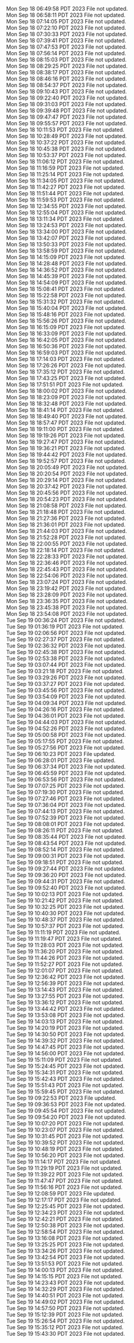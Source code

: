 Mon Sep 18 06:49:58 PDT 2023
File not updated. <br />
Mon Sep 18 06:58:11 PDT 2023
File not updated. <br />
Mon Sep 18 07:14:05 PDT 2023
File not updated. <br />
Mon Sep 18 07:22:10 PDT 2023
File not updated. <br />
Mon Sep 18 07:30:33 PDT 2023
File not updated. <br />
Mon Sep 18 07:39:41 PDT 2023
File not updated. <br />
Mon Sep 18 07:47:53 PDT 2023
File not updated. <br />
Mon Sep 18 07:56:14 PDT 2023
File not updated. <br />
Mon Sep 18 08:15:03 PDT 2023
File not updated. <br />
Mon Sep 18 08:29:25 PDT 2023
File not updated. <br />
Mon Sep 18 08:38:17 PDT 2023
File not updated. <br />
Mon Sep 18 08:46:16 PDT 2023
File not updated. <br />
Mon Sep 18 08:54:37 PDT 2023
File not updated. <br />
Mon Sep 18 09:10:43 PDT 2023
File not updated. <br />
Mon Sep 18 09:22:40 PDT 2023
File not updated. <br />
Mon Sep 18 09:31:03 PDT 2023
File not updated. <br />
Mon Sep 18 09:39:48 PDT 2023
File not updated. <br />
Mon Sep 18 09:47:47 PDT 2023
File not updated. <br />
Mon Sep 18 09:55:57 PDT 2023
File not updated. <br />
Mon Sep 18 10:11:53 PDT 2023
File not updated. <br />
Mon Sep 18 10:28:49 PDT 2023
File not updated. <br />
Mon Sep 18 10:37:22 PDT 2023
File not updated. <br />
Mon Sep 18 10:45:38 PDT 2023
File not updated. <br />
Mon Sep 18 10:53:37 PDT 2023
File not updated. <br />
Mon Sep 18 11:06:12 PDT 2023
File not updated. <br />
Mon Sep 18 11:16:59 PDT 2023
File not updated. <br />
Mon Sep 18 11:25:14 PDT 2023
File not updated. <br />
Mon Sep 18 11:34:05 PDT 2023
File not updated. <br />
Mon Sep 18 11:42:27 PDT 2023
File not updated. <br />
Mon Sep 18 11:51:44 PDT 2023
File not updated. <br />
Mon Sep 18 11:59:53 PDT 2023
File not updated. <br />
Mon Sep 18 12:34:55 PDT 2023
File not updated. <br />
Mon Sep 18 12:55:04 PDT 2023
File not updated. <br />
Mon Sep 18 13:11:34 PDT 2023
File not updated. <br />
Mon Sep 18 13:24:53 PDT 2023
File not updated. <br />
Mon Sep 18 13:34:00 PDT 2023
File not updated. <br />
Mon Sep 18 13:42:07 PDT 2023
File not updated. <br />
Mon Sep 18 13:50:33 PDT 2023
File not updated. <br />
Mon Sep 18 13:58:59 PDT 2023
File not updated. <br />
Mon Sep 18 14:15:09 PDT 2023
File not updated. <br />
Mon Sep 18 14:28:48 PDT 2023
File not updated. <br />
Mon Sep 18 14:36:52 PDT 2023
File not updated. <br />
Mon Sep 18 14:45:39 PDT 2023
File not updated. <br />
Mon Sep 18 14:54:09 PDT 2023
File not updated. <br />
Mon Sep 18 15:08:41 PDT 2023
File not updated. <br />
Mon Sep 18 15:22:58 PDT 2023
File not updated. <br />
Mon Sep 18 15:31:32 PDT 2023
File not updated. <br />
Mon Sep 18 15:40:04 PDT 2023
File not updated. <br />
Mon Sep 18 15:48:16 PDT 2023
File not updated. <br />
Mon Sep 18 15:56:26 PDT 2023
File not updated. <br />
Mon Sep 18 16:15:09 PDT 2023
File not updated. <br />
Mon Sep 18 16:33:09 PDT 2023
File not updated. <br />
Mon Sep 18 16:42:05 PDT 2023
File not updated. <br />
Mon Sep 18 16:50:36 PDT 2023
File not updated. <br />
Mon Sep 18 16:59:03 PDT 2023
File not updated. <br />
Mon Sep 18 17:14:03 PDT 2023
File not updated. <br />
Mon Sep 18 17:26:26 PDT 2023
File not updated. <br />
Mon Sep 18 17:35:12 PDT 2023
File not updated. <br />
Mon Sep 18 17:43:25 PDT 2023
File not updated. <br />
Mon Sep 18 17:51:51 PDT 2023
File not updated. <br />
Mon Sep 18 18:00:02 PDT 2023
File not updated. <br />
Mon Sep 18 18:23:09 PDT 2023
File not updated. <br />
Mon Sep 18 18:32:48 PDT 2023
File not updated. <br />
Mon Sep 18 18:41:14 PDT 2023
File not updated. <br />
Mon Sep 18 18:49:40 PDT 2023
File not updated. <br />
Mon Sep 18 18:57:47 PDT 2023
File not updated. <br />
Mon Sep 18 19:11:00 PDT 2023
File not updated. <br />
Mon Sep 18 19:19:26 PDT 2023
File not updated. <br />
Mon Sep 18 19:27:47 PDT 2023
File not updated. <br />
Mon Sep 18 19:36:21 PDT 2023
File not updated. <br />
Mon Sep 18 19:44:42 PDT 2023
File not updated. <br />
Mon Sep 18 19:52:57 PDT 2023
File not updated. <br />
Mon Sep 18 20:05:49 PDT 2023
File not updated. <br />
Mon Sep 18 20:20:54 PDT 2023
File not updated. <br />
Mon Sep 18 20:29:14 PDT 2023
File not updated. <br />
Mon Sep 18 20:37:42 PDT 2023
File not updated. <br />
Mon Sep 18 20:45:56 PDT 2023
File not updated. <br />
Mon Sep 18 20:54:23 PDT 2023
File not updated. <br />
Mon Sep 18 21:08:58 PDT 2023
File not updated. <br />
Mon Sep 18 21:18:48 PDT 2023
File not updated. <br />
Mon Sep 18 21:27:36 PDT 2023
File not updated. <br />
Mon Sep 18 21:36:01 PDT 2023
File not updated. <br />
Mon Sep 18 21:44:03 PDT 2023
File not updated. <br />
Mon Sep 18 21:52:28 PDT 2023
File not updated. <br />
Mon Sep 18 22:00:55 PDT 2023
File not updated. <br />
Mon Sep 18 22:18:14 PDT 2023
File not updated. <br />
Mon Sep 18 22:28:33 PDT 2023
File not updated. <br />
Mon Sep 18 22:36:46 PDT 2023
File not updated. <br />
Mon Sep 18 22:45:43 PDT 2023
File not updated. <br />
Mon Sep 18 22:54:06 PDT 2023
File not updated. <br />
Mon Sep 18 23:07:24 PDT 2023
File not updated. <br />
Mon Sep 18 23:19:42 PDT 2023
File not updated. <br />
Mon Sep 18 23:28:09 PDT 2023
File not updated. <br />
Mon Sep 18 23:36:35 PDT 2023
File not updated. <br />
Mon Sep 18 23:45:38 PDT 2023
File not updated. <br />
Mon Sep 18 23:54:08 PDT 2023
File not updated. <br />
Tue Sep 19 00:36:24 PDT 2023
File not updated. <br />
Tue Sep 19 01:36:19 PDT 2023
File not updated. <br />
Tue Sep 19 02:06:56 PDT 2023
File not updated. <br />
Tue Sep 19 02:27:37 PDT 2023
File not updated. <br />
Tue Sep 19 02:36:32 PDT 2023
File not updated. <br />
Tue Sep 19 02:45:38 PDT 2023
File not updated. <br />
Tue Sep 19 02:53:38 PDT 2023
File not updated. <br />
Tue Sep 19 03:07:44 PDT 2023
File not updated. <br />
Tue Sep 19 03:21:18 PDT 2023
File not updated. <br />
Tue Sep 19 03:29:26 PDT 2023
File not updated. <br />
Tue Sep 19 03:37:27 PDT 2023
File not updated. <br />
Tue Sep 19 03:45:56 PDT 2023
File not updated. <br />
Tue Sep 19 03:54:09 PDT 2023
File not updated. <br />
Tue Sep 19 04:09:34 PDT 2023
File not updated. <br />
Tue Sep 19 04:26:16 PDT 2023
File not updated. <br />
Tue Sep 19 04:36:01 PDT 2023
File not updated. <br />
Tue Sep 19 04:44:03 PDT 2023
File not updated. <br />
Tue Sep 19 04:52:26 PDT 2023
File not updated. <br />
Tue Sep 19 05:00:58 PDT 2023
File not updated. <br />
Tue Sep 19 05:17:55 PDT 2023
File not updated. <br />
Tue Sep 19 05:27:56 PDT 2023
File not updated. <br />
Tue Sep 19 06:10:23 PDT 2023
File updated. <br />
Tue Sep 19 06:28:01 PDT 2023
File updated. <br />
Tue Sep 19 06:37:34 PDT 2023
File not updated. <br />
Tue Sep 19 06:45:59 PDT 2023
File not updated. <br />
Tue Sep 19 06:53:56 PDT 2023
File not updated. <br />
Tue Sep 19 07:07:25 PDT 2023
File not updated. <br />
Tue Sep 19 07:19:30 PDT 2023
File not updated. <br />
Tue Sep 19 07:27:46 PDT 2023
File not updated. <br />
Tue Sep 19 07:36:04 PDT 2023
File not updated. <br />
Tue Sep 19 07:44:13 PDT 2023
File not updated. <br />
Tue Sep 19 07:52:39 PDT 2023
File not updated. <br />
Tue Sep 19 08:08:01 PDT 2023
File not updated. <br />
Tue Sep 19 08:26:11 PDT 2023
File not updated. <br />
Tue Sep 19 08:35:44 PDT 2023
File not updated. <br />
Tue Sep 19 08:43:54 PDT 2023
File not updated. <br />
Tue Sep 19 08:52:14 PDT 2023
File not updated. <br />
Tue Sep 19 09:00:31 PDT 2023
File not updated. <br />
Tue Sep 19 09:18:51 PDT 2023
File not updated. <br />
Tue Sep 19 09:27:44 PDT 2023
File not updated. <br />
Tue Sep 19 09:36:20 PDT 2023
File not updated. <br />
Tue Sep 19 09:44:31 PDT 2023
File not updated. <br />
Tue Sep 19 09:52:40 PDT 2023
File not updated. <br />
Tue Sep 19 10:02:13 PDT 2023
File not updated. <br />
Tue Sep 19 10:21:42 PDT 2023
File not updated. <br />
Tue Sep 19 10:32:25 PDT 2023
File not updated. <br />
Tue Sep 19 10:40:30 PDT 2023
File not updated. <br />
Tue Sep 19 10:48:37 PDT 2023
File not updated. <br />
Tue Sep 19 10:57:37 PDT 2023
File not updated. <br />
Tue Sep 19 11:11:19 PDT 2023
File not updated. <br />
Tue Sep 19 11:19:47 PDT 2023
File not updated. <br />
Tue Sep 19 11:28:03 PDT 2023
File not updated. <br />
Tue Sep 19 11:36:20 PDT 2023
File not updated. <br />
Tue Sep 19 11:44:26 PDT 2023
File not updated. <br />
Tue Sep 19 11:52:27 PDT 2023
File not updated. <br />
Tue Sep 19 12:01:07 PDT 2023
File not updated. <br />
Tue Sep 19 12:36:42 PDT 2023
File not updated. <br />
Tue Sep 19 12:56:39 PDT 2023
File not updated. <br />
Tue Sep 19 13:14:43 PDT 2023
File not updated. <br />
Tue Sep 19 13:27:55 PDT 2023
File not updated. <br />
Tue Sep 19 13:36:12 PDT 2023
File not updated. <br />
Tue Sep 19 13:44:42 PDT 2023
File not updated. <br />
Tue Sep 19 13:53:08 PDT 2023
File not updated. <br />
Tue Sep 19 14:03:13 PDT 2023
File not updated. <br />
Tue Sep 19 14:20:19 PDT 2023
File not updated. <br />
Tue Sep 19 14:30:50 PDT 2023
File not updated. <br />
Tue Sep 19 14:39:32 PDT 2023
File not updated. <br />
Tue Sep 19 14:47:45 PDT 2023
File not updated. <br />
Tue Sep 19 14:56:00 PDT 2023
File not updated. <br />
Tue Sep 19 15:11:09 PDT 2023
File not updated. <br />
Tue Sep 19 15:24:45 PDT 2023
File not updated. <br />
Tue Sep 19 15:34:31 PDT 2023
File not updated. <br />
Tue Sep 19 15:42:43 PDT 2023
File not updated. <br />
Tue Sep 19 15:51:43 PDT 2023
File not updated. <br />
Tue Sep 19 15:59:45 PDT 2023
File not updated. <br />
Tue Sep 19 09:22:53 PDT 2023
File updated. <br />
Tue Sep 19 09:36:53 PDT 2023
File not updated. <br />
Tue Sep 19 09:45:54 PDT 2023
File not updated. <br />
Tue Sep 19 09:54:20 PDT 2023
File not updated. <br />
Tue Sep 19 10:07:20 PDT 2023
File not updated. <br />
Tue Sep 19 10:23:07 PDT 2023
File not updated. <br />
Tue Sep 19 10:31:45 PDT 2023
File not updated. <br />
Tue Sep 19 10:39:52 PDT 2023
File not updated. <br />
Tue Sep 19 10:48:19 PDT 2023
File not updated. <br />
Tue Sep 19 10:56:20 PDT 2023
File not updated. <br />
Tue Sep 19 11:14:17 PDT 2023
File not updated. <br />
Tue Sep 19 11:29:19 PDT 2023
File not updated. <br />
Tue Sep 19 11:39:22 PDT 2023
File not updated. <br />
Tue Sep 19 11:47:47 PDT 2023
File not updated. <br />
Tue Sep 19 11:56:16 PDT 2023
File not updated. <br />
Tue Sep 19 12:08:59 PDT 2023
File updated. <br />
Tue Sep 19 12:17:17 PDT 2023
File not updated. <br />
Tue Sep 19 12:25:45 PDT 2023
File not updated. <br />
Tue Sep 19 12:34:23 PDT 2023
File not updated. <br />
Tue Sep 19 12:42:21 PDT 2023
File not updated. <br />
Tue Sep 19 12:50:38 PDT 2023
File not updated. <br />
Tue Sep 19 12:58:54 PDT 2023
File not updated. <br />
Tue Sep 19 13:16:08 PDT 2023
File not updated. <br />
Tue Sep 19 13:25:25 PDT 2023
File not updated. <br />
Tue Sep 19 13:34:26 PDT 2023
File not updated. <br />
Tue Sep 19 13:42:54 PDT 2023
File not updated. <br />
Tue Sep 19 13:51:53 PDT 2023
File not updated. <br />
Tue Sep 19 14:00:13 PDT 2023
File not updated. <br />
Tue Sep 19 14:15:15 PDT 2023
File not updated. <br />
Tue Sep 19 14:23:43 PDT 2023
File not updated. <br />
Tue Sep 19 14:32:29 PDT 2023
File not updated. <br />
Tue Sep 19 14:40:51 PDT 2023
File not updated. <br />
Tue Sep 19 14:49:02 PDT 2023
File not updated. <br />
Tue Sep 19 14:57:50 PDT 2023
File not updated. <br />
Tue Sep 19 15:12:39 PDT 2023
File not updated. <br />
Tue Sep 19 15:26:54 PDT 2023
File not updated. <br />
Tue Sep 19 15:35:12 PDT 2023
File not updated. <br />
Tue Sep 19 15:43:30 PDT 2023
File not updated. <br />
